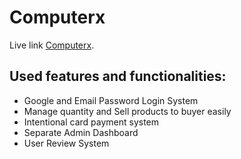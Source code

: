 # Computerx

Live link [Computerx](https://computerx-zero.web.app/).

## Used features and functionalities:

- Google and Email Password Login System
- Manage quantity and Sell products to buyer easily
- Intentional card payment system
- Separate Admin Dashboard
- User Review System
